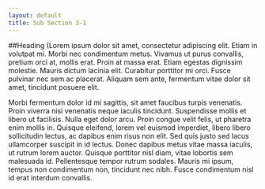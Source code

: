 ```yaml
---
layout: default
title: Sub Section 3-1
---
```


##Heading
(Lorem ipsum dolor sit amet, consectetur adipiscing elit. Etiam in volutpat mi. Morbi nec condimentum metus. Vivamus ut purus convallis, pretium orci at, mollis erat. Proin at massa erat. Etiam egestas dignissim molestie. Mauris dictum lacinia elit. Curabitur porttitor mi orci. Fusce pulvinar nec sem ac placerat. Aliquam sem ante, fermentum vitae dolor sit amet, tincidunt posuere elit.

Morbi fermentum dolor id mi sagittis, sit amet faucibus turpis venenatis. Proin viverra nisi venenatis neque iaculis tincidunt. Suspendisse mollis et libero ut facilisis. Nulla eget dolor arcu. Proin congue velit felis, ut pharetra enim mollis in. Quisque eleifend, lorem vel euismod imperdiet, libero libero sollicitudin lectus, ac dapibus enim risus non elit. Sed quis justo sed lacus ullamcorper suscipit in id lectus. Donec dapibus metus vitae massa iaculis, ut rutrum lorem auctor. Quisque porttitor nisl diam, vitae lobortis sem malesuada id. Pellentesque tempor rutrum sodales. Mauris mi ipsum, tempus non condimentum non, tincidunt nec nibh. Fusce condimentum nisl id erat interdum convallis.